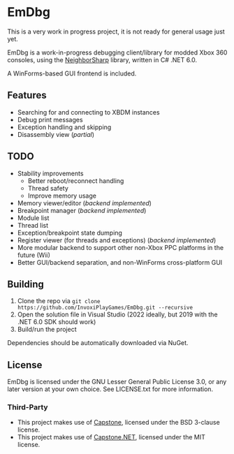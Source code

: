 # EmDbg

This is a very work in progress project, it is not ready for general usage just yet.

EmDbg is a work-in-progress debugging client/library for modded Xbox 360 consoles, using the [NeighborSharp](https://github.com/InvoxiPlayGames/NeighborSharp) library, written in C# .NET 6.0.

A WinForms-based GUI frontend is included.

## Features

- Searching for and connecting to XBDM instances
- Debug print messages
- Exception handling and skipping
- Disassembly view (*partial*)

## TODO

- Stability improvements
    - Better reboot/reconnect handling
	- Thread safety
	- Improve memory usage
- Memory viewer/editor (*backend implemented*)
- Breakpoint manager (*backend implemented*)
- Module list
- Thread list
- Exception/breakpoint state dumping
- Register viewer (for threads and exceptions) (*backend implemented*)
- More modular backend to support other non-Xbox PPC platforms in the future (Wii)
- Better GUI/backend separation, and non-WinForms cross-platform GUI

## Building

1. Clone the repo via `git clone https://github.com/InvoxiPlayGames/EmDbg.git --recursive`
2. Open the solution file in Visual Studio (2022 ideally, but 2019 with the .NET 6.0 SDK should work)
3. Build/run the project

Dependencies should be automatically downloaded via NuGet.

## License

EmDbg is licensed under the GNU Lesser General Public License 3.0, or any later version at your own choice. See LICENSE.txt for more information.

### Third-Party

- This project makes use of [Capstone](https://github.com/capstone-engine/capstone), licensed under the BSD 3-clause license.
- This project makes use of [Capstone.NET](https://github.com/9ee1/Capstone.NET), licensed under the MIT license.
